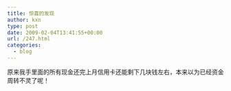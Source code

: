 ```yaml
---
title: 惊喜的发现
author: kxn
type: post
date: 2009-02-04T13:41:55+00:00
url: /247.html
categories:
  - blog
---
```


原来我手里面的所有现金还完上月信用卡还能剩下几块钱左右，本来以为已经资金周转不灵了呢！
